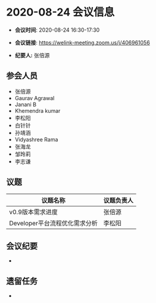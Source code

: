 # 2020-08-24 会议信息  

-  **会议时间**: 2020-08-24  16:30-17:30
-  **会议链接**: https://welink-meeting.zoom.us/j/406961056 

-  **纪要人:** 张倍源

## 参会人员
- 张倍源
- Gaurav Agrawal
- Janani B
- Khemendra kumar
- 李松阳
- 白针针
- 孙靖涵
- Vidyashree Rama
- 张海龙
- 邹玲莉
- 李志谦

## 议题

议题名称 | 议题负责人
---- | ----
v0.9版本需求进度 | 张倍源
Developer平台流程优化需求分析 | 李松阳


## 会议纪要
- 

## 遗留任务
- 
